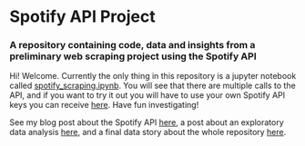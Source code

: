 # Spotify API Project

### A repository containing code, data and insights from a preliminary web scraping project using the Spotify API

Hi! Welcome. Currently the only thing in this repository is a jupyter notebook called [spotify_scraping.ipynb](spotify_scraping.ipynb). You will see that there are multiple calls to the API, and if you want to try it out you will have to use your own Spotify API keys you can receive [here](https://developer.spotify.com/). Have fun investigating!

See my blog post about the Spotify API [here](https://neil826t.github.io/stat386-projects/2022/10/21/SpotifyAPI.html), a post about an exploratory data analysis [here](https://neil826t.github.io/stat386-projects/2022/11/18/PlaylistEDA.html), and a final data story about the whole repository [here](https://neil826t.github.io/stat386-projects/2022/12/08/DataStory.html).
